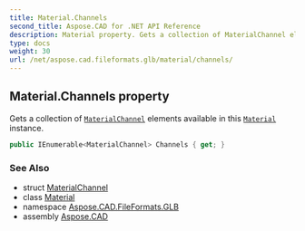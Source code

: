 ```yaml
---
title: Material.Channels
second_title: Aspose.CAD for .NET API Reference
description: Material property. Gets a collection of MaterialChannel elements available in this Material instance
type: docs
weight: 30
url: /net/aspose.cad.fileformats.glb/material/channels/
---
```

## Material.Channels property

Gets a collection of [`MaterialChannel`](../../materialchannel/) elements available in this [`Material`](../) instance.

```csharp
public IEnumerable<MaterialChannel> Channels { get; }
```

### See Also

* struct [MaterialChannel](../../materialchannel/)
* class [Material](../)
* namespace [Aspose.CAD.FileFormats.GLB](../../material/)
* assembly [Aspose.CAD](../../../)


